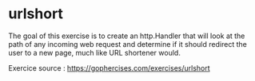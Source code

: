 # urlshort
The goal of this exercise is to create an http.Handler that will look at the path of any incoming web request and determine if it should redirect the user to a new page, much like URL shortener would.

Exercice source : https://gophercises.com/exercises/urlshort
